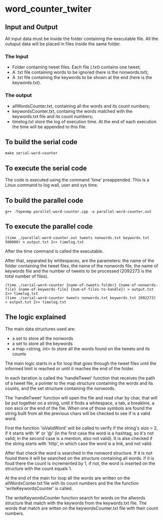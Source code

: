 # word_counter_twiter

## Input and Output
All input data must be inside the folder containing the executable file. All the outuput data will be placed in files inside the same folder.

### The Input 
- Folder containing tweet files. Each file (.txt) contains one tweet; 
- A .txt file containing words to be ignored (here is the nonwords.txt); 
- A .txt file containing the keywords to be shown at the end (here is the keywords.txt).

### The output
- allWordsCounter.txt, containing all the words and its count numbers;
- keywordsCounter.txt, containig the words matched with the keywords.txt file and its count numbers;
- timelog.txt store the log of execution time. At the end of each execution the time will be appended to this file.

    
## To build the serial code
    make serial-word-counter

## To execute the serial code
The code is executed using the command 'time' preappended. This is a Linux command to log wall, user and sys time.

## To build the parallel code
	g++ -fopenmp parallel-word-counter.cpp -o parallel-word-counter.out
	
## To execute the parallel code
	(time ./parallel-word-counter.out tweets nonwords.txt keywords.txt 500000) > output.txt 2>> timelog.txt

After the time command is called the executable.

After that, separated by whitespaces, are the parameters: the name of the folder containing the tweet files, the name of the nonwords file, the name of keywords file and the number of tweets to be processed (2092273 is the total number of files).

    (time ./serial-word-counter {name-of-tweets-folder} {name-of-nonwords-file} {name-of-keywords-file} {num-of-files-to-handle}) > output.txt 2>> timelog.txt
    (time ./serial-word-counter tweets nonwords.txt keywords.txt 2092273) > output.txt 2>> timelog.txt
    
## The logic explained

The main data structures used are:
- a set <string> to store all the nonwords
- a set <string> to store all the keywords
- a map <string, int> to store all the words found on the tweets and its counts

The main logic starts in a for loop that goes through the tweet files until the informed limit is reached or until it reaches the end of the folder.

In each iteration is called the 'handleTweet' function that receives the path of a tweet file, a pointer to the map structure containing the words and its counts, and the set structure containing the nonwords.

The 'handleTweet' function will open the file and read char by char, that will be put together on a string, until it finds a whitespace, a tab, a breakline, a non ascii or the end of the file. When one of those symbols are found the string built from all the previous chars will be checked to see if is a valid word.

First the function 'isValidWord' will be called to verify if the string's size > 2, if it starts with '#' or '@' (in the first case the word is a hashtag, so it's not valid; in the second case is a mention, also not valid). It is alse checked if the string starts with 'http', in which case the word is a link, and not valid.

After that check the word is searched in the nonword structure. If it is not found there it will be searched on the structure containing all words. if it is foud there the count is incremented by 1, if not, the word is inserted on the structure with the count equals 1.

At the end of the main for loop all the words are written on the allWordsConter.txt file with its count numbers and the the function 'writeKeywordsCounter' is called.

The writeKeywordsCounter function search for words on the allwords structure that match with the keywords from the keywords.txt file. The words that match are witten on the keywordsCounter.txt file with their count numbers.

 




